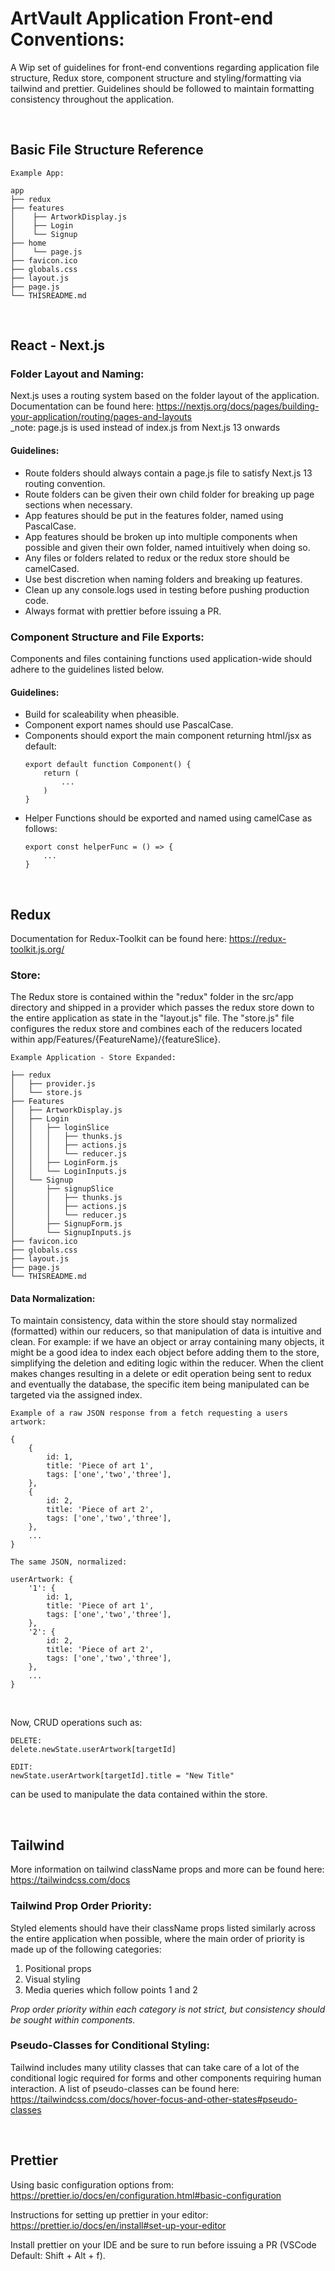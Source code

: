 # ArtVault Application Front-end Conventions:

A Wip set of guidelines for front-end conventions regarding application file structure, Redux store, component structure and styling/formatting via tailwind and prettier. Guidelines should be followed to maintain formatting consistency throughout the application.

<br>

## Basic File Structure Reference

```
Example App:

app
├── redux
├── features
│    ├── ArtworkDisplay.js
│    ├── Login
│    └── Signup
├── home
│    └── page.js
├── favicon.ico
├── globals.css
├── layout.js
├── page.js
└── THISREADME.md
```

<br>

## React - Next.js

### Folder Layout and Naming:

Next.js uses a routing system based on the folder layout of the application. Documentation can be found here: https://nextjs.org/docs/pages/building-your-application/routing/pages-and-layouts
<br>_note: page.js is used instead of index.js from Next.js 13 onwards

#### Guidelines:

-   Route folders should always contain a page.js file to satisfy Next.js 13 routing convention.
-   Route folders can be given their own child folder for breaking up page sections when necessary.
-   App features should be put in the features folder, named using PascalCase.
-   App features should be broken up into multiple components when possible and given their own folder, named intuitively when doing so.
-   Any files or folders related to redux or the redux store should be camelCased.
-   Use best discretion when naming folders and breaking up features.
-   Clean up any console.logs used in testing before pushing production code.
-   Always format with prettier before issuing a PR.

### Component Structure and File Exports:

Components and files containing functions used application-wide should adhere to the guidelines listed below.

#### Guidelines:

-   Build for scaleability when pheasible.
-   Component export names should use PascalCase.
-   Components should export the main component returning html/jsx as default:
    ```
    export default function Component() {
        return (
            ...
        )
    }
    ```
-   Helper Functions should be exported and named using camelCase as follows:
    ```
    export const helperFunc = () => {
        ...
    }
    ```

<br>

## Redux 

Documentation for Redux-Toolkit can be found here: https://redux-toolkit.js.org/

### Store:

The Redux store is contained within the "redux" folder in the src/app directory and shipped in a provider which passes the redux store down to the entire application as state in the "layout.js" file. The "store.js" file configures the redux store and combines each of the reducers located within app/Features/{FeatureName}/{featureSlice}. 

```
Example Application - Store Expanded:

├── redux
│   ├── provider.js
│   └── store.js
├── Features
│   ├── ArtworkDisplay.js
│   ├── Login
│   │   ├── loginSlice
│   │   │   ├── thunks.js
│   │   │   ├── actions.js
│   │   │   └── reducer.js
│   │   ├── LoginForm.js
│   │   └── LoginInputs.js
│   └── Signup
│       ├── signupSlice
│       │   ├── thunks.js
│       │   ├── actions.js
│       │   └── reducer.js
│       ├── SignupForm.js
│       └── SignupInputs.js
├── favicon.ico
├── globals.css
├── layout.js
├── page.js
└── THISREADME.md
```

<!-- TODO Adjust normalization convention and objects when real endpoint data is being received -->

#### Data Normalization:

To maintain consistency, data within the store should stay normalized (formatted) within our reducers, so that manipulation of data is intuitive and clean. For example: if we have an object or array containing many objects, it might be a good idea to index each object before adding them to the store, simplifying the deletion and editing logic within the reducer. When the client makes changes resulting in a delete or edit operation being sent to redux and eventually the database, the specific item being manipulated can be targeted via the assigned index.

```
Example of a raw JSON response from a fetch requesting a users artwork:

{
    {
        id: 1,
        title: 'Piece of art 1',
        tags: ['one','two','three'],
    },
    {
        id: 2,
        title: 'Piece of art 2',
        tags: ['one','two','three'],
    },
    ...
}

```

```
The same JSON, normalized:

userArtwork: {
    '1': {
        id: 1,
        title: 'Piece of art 1',
        tags: ['one','two','three'],
    },
    '2': {
        id: 2,
        title: 'Piece of art 2',
        tags: ['one','two','three'],
    },
    ...
}

```

<br>

Now, CRUD operations such as:

```
DELETE:
delete.newState.userArtwork[targetId]
```

```
EDIT:
newState.userArtwork[targetId].title = "New Title"
```

can be used to manipulate the data contained within the store.

<br>

<!-- TODO add more on passing props for styling -->

## Tailwind

More information on tailwind className props and more can be found here: https://tailwindcss.com/docs

### Tailwind Prop Order Priority:

Styled elements should have their className props listed similarly across the entire application when possible, where the main order of priority is made up of the following categories:

1. Positional props
2. Visual styling
3. Media queries which follow points 1 and 2

_Prop order priority within each category is not strict, but consistency should be sought within components._

<!-- TODO update with correct information -->
### Pseudo-Classes for Conditional Styling:

Tailwind includes many utility classes that can take care of a lot of the conditional logic required for forms and other components requiring human interaction. A list of pseudo-classes can be found here: https://tailwindcss.com/docs/hover-focus-and-other-states#pseudo-classes

<br>

## Prettier

Using basic configuration options from: https://prettier.io/docs/en/configuration.html#basic-configuration

Instructions for setting up prettier in your editor: https://prettier.io/docs/en/install#set-up-your-editor

Install prettier on your IDE and be sure to run before issuing a PR (VSCode Default: Shift + Alt + f).
